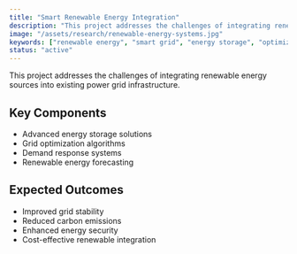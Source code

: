 ```yaml
---
title: "Smart Renewable Energy Integration"
description: "This project addresses the challenges of integrating renewable energy sources into existing power grid infrastructure through advanced energy storage solutions, grid optimization algorithms, demand response systems, and renewable energy forecasting."
image: "/assets/research/renewable-energy-systems.jpg"
keywords: ["renewable energy", "smart grid", "energy storage", "optimization"]
status: "active"
---
```


This project addresses the challenges of integrating renewable energy sources into existing power grid infrastructure.

## Key Components

- Advanced energy storage solutions
- Grid optimization algorithms
- Demand response systems
- Renewable energy forecasting

## Expected Outcomes

- Improved grid stability
- Reduced carbon emissions
- Enhanced energy security
- Cost-effective renewable integration